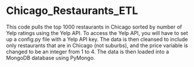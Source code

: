 # Chicago_Restaurants_ETL

This code pulls the top 1000 restaurants in Chicago sorted by number of Yelp ratings using the Yelp API.  To access the Yelp API,
you will have to set up a config.py file with a Yelp API key.  The data is then cleansed to include only restaurants that are in Chicago (not suburbs), and the
price variable is changed to be an integer from 1 to 4.  The data is then loaded into a MongoDB database using PyMongo.